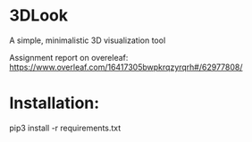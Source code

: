 # 3DLook
A simple, minimalistic 3D visualization tool

Assignment report on overeleaf:
https://www.overleaf.com/16417305bwpkrqzyrqrh#/62977808/

# Installation:
pip3 install -r requirements.txt
